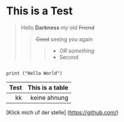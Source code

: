 # This is a Test

> Hello **Darkness** _my_ old ~~Friend~~
>> ~~Good~~ seeing you again
> > > * _OR something_
>>  > * Second
>>  >
```

print ("Hello World")

```


| Test            | This is a table |
|-----:| ---------------:|
| kk|   keine ahnung  |

[Klick mich uf der stelle] (https://github.com/)
